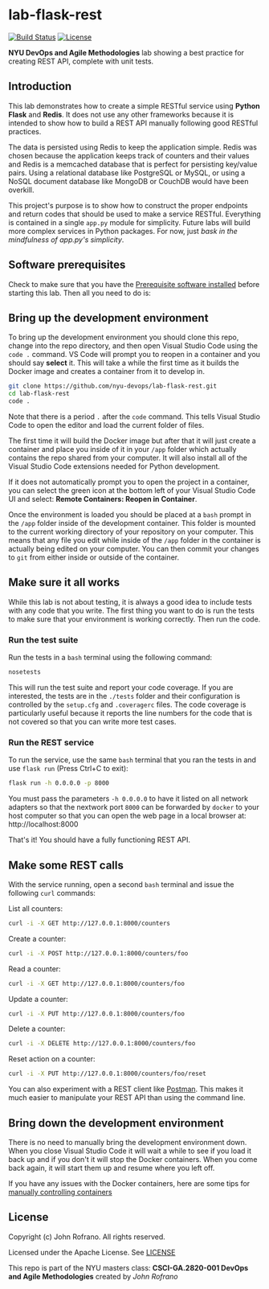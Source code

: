 # lab-flask-rest

[![Build Status](https://github.com/nyu-devops/lab-flask-rest/actions/workflows/workflow.yml/badge.svg)](https://github.com/nyu-devops/lab-flask-rest/actions)
[![License](https://img.shields.io/badge/License-Apache_2.0-blue.svg)](https://opensource.org/licenses/Apache-2.0)

**NYU DevOps and Agile Methodologies** lab showing a best practice for creating REST API, complete with unit tests.

## Introduction

This lab demonstrates how to create a simple RESTful service using **Python Flask** and **Redis**. It does not use any other frameworks because it is intended to show how to build a REST API manually following good RESTful practices.

The data is persisted using Redis to keep the application simple. Redis was chosen because the application keeps track of counters and their values and Redis is a memcached database that is perfect for persisting key/value pairs. Using a relational database like PostgreSQL or MySQL, or using a NoSQL document database like MongoDB or CouchDB would have been overkill.

This project's purpose is to show how to construct the proper endpoints and return codes that should be used to make a service RESTful. Everything is contained in a single `app.py` module for simplicity. Future labs will build more complex services in Python packages. For now, just *bask in the mindfulness of app.py's simplicity*.

## Software prerequisites

Check to make sure that you have the [Prerequisite software installed](docs/software-prerequisites.md) before starting this lab. Then all you need to do is:

## Bring up the development environment

To bring up the development environment you should clone this repo, change into the repo directory, and then open Visual Studio Code using the `code .` command. VS Code will prompt you to reopen in a container and you should say **select** it. This will take a while the first time as it builds the Docker image and creates a container from it to develop in.

```bash
git clone https://github.com/nyu-devops/lab-flask-rest.git
cd lab-flask-rest
code .
```

Note that there is a period `.` after the `code` command. This tells Visual Studio Code to open the editor and load the current folder of files.

The first time it will build the Docker image but after that it will just create a container and place you inside of it in your `/app` folder which actually contains the repo shared from your computer. It will also install all of the Visual Studio Code extensions needed for Python development.

If it does not automatically prompt you to open the project in a container, you can select the green icon at the bottom left of your Visual Studio Code UI and select: **Remote Containers: Reopen in Container**.

Once the environment is loaded you should be placed at a `bash` prompt in the `/app` folder inside of the development container. This folder is mounted to the current working directory of your repository on your computer. This means that any file you edit while inside of the `/app` folder in the container is actually being edited on your computer. You can then commit your changes to `git` from either inside or outside of the container.

## Make sure it all works

While this lab is not about testing, it is always a good idea to include tests with any code that you write. The first thing you want to do is run the tests to make sure that your environment is working correctly. Then run the code.

### Run the test suite

Run the tests in a `bash` terminal using the following command:

```bash
nosetests
```

This will run the test suite and report your code coverage. If you are interested, the tests are in the `./tests` folder and their configuration is controlled by the `setup.cfg` and `.coveragerc` files. The code coverage is particularly useful because it reports the line numbers for the code that is not covered so that you can write more test cases.

### Run the REST service

To run the service, use the same `bash` terminal that you ran the tests in and use `flask run` (Press Ctrl+C to exit):

```bash
flask run -h 0.0.0.0 -p 8000
```

You must pass the parameters `-h 0.0.0.0` to have it listed on all network adapters so that the nextwork port `8000` can be forwarded by `docker` to your host computer so that you can open the web page in a local browser at: http://localhost:8000

That's it! You should have a fully functioning REST API.

## Make some REST calls

With the service running, open a second `bash` terminal and issue the following `curl` commands:

List all counters:

```bash
curl -i -X GET http://127.0.0.1:8000/counters
```

Create a counter:

```bash
curl -i -X POST http://127.0.0.1:8000/counters/foo
```

Read a counter:

```bash
curl -i -X GET http://127.0.0.1:8000/counters/foo
```

Update a counter:

```bash
curl -i -X PUT http://127.0.0.1:8000/counters/foo
```

Delete a counter:

```bash
curl -i -X DELETE http://127.0.0.1:8000/counters/foo
```

Reset action on a counter:

```bash
curl -i -X PUT http://127.0.0.1:8000/counters/foo/reset
```

You can also experiment with a REST client like [Postman](https://www.postman.com). This makes it much easier to manipulate your REST API than using the command line.

## Bring down the development environment

There is no need to manually bring the development environment down. When you close Visual Studio Code it will wait a while to see if you load it back up and if you don't it will stop the Docker containers. When you come back again, it will start them up and resume where you left off.

If you have any issues with the Docker containers, here are some tips for [manually controlling containers](docs/software-prerequisites.md#some-docker-commands-for-manual-control)

## License

Copyright (c) John Rofrano. All rights reserved.

Licensed under the Apache License. See [LICENSE](LICENSE)

This repo is part of the NYU masters class: **CSCI-GA.2820-001 DevOps and Agile Methodologies** created by *John Rofrano*